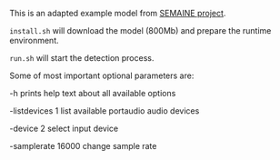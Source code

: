 

This is an adapted example model from [SEMAINE project](http://www.semaine-project.eu/).


`install.sh` will download the model (800Mb) and prepare the runtime environment.

`run.sh` will start the detection process.

Some of most important optional parameters are:

  -h 
    prints help text about all available options

  -listdevices 1
    list available portaudio audio devices

  -device 2
    select input device

  -samplerate 16000
    change sample rate


